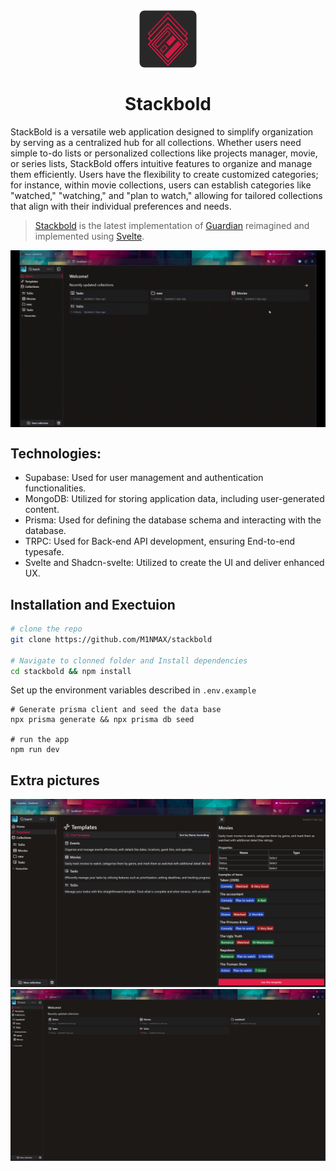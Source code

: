 <p align="center">
 <img align="center" src="static/pwa-192x192.png" height="96" />
 <h1 align="center">
  Stackbold
 </h1>
</p>

StackBold is a versatile web application designed to simplify organization by serving as a centralized hub for all collections. Whether users need simple to-do lists or personalized collections like projects manager, movie, or series lists, StackBold offers intuitive features to organize and manage them efficiently. Users have the flexibility to create customized categories; for instance, within movie collections, users can establish categories like "watched," "watching," and "plan to watch," allowing for tailored collections that align with their individual preferences and needs.

> [Stackbold](https://github.com/M1NMAX/stackbold) is the latest implementation of [Guardian](https://github.com/M1NMAX/gardian) reimagined and implemented using [Svelte](https://svelte.dev).

<img src="static/demo/sb-demo.gif"  style="display: block; margin-left: auto; margin-right: auto;"/>

## Technologies:

- Supabase: Used for user management and authentication functionalities.
- MongoDB: Utilized for storing application data, including user-generated content.
- Prisma: Used for defining the database schema and interacting with the database.
- TRPC: Used for Back-end API development, ensuring End-to-end typesafe.
- Svelte and Shadcn-svelte: Utilized to create the UI and deliver enhanced UX.

## Installation and Exectuion

```bash
# clone the repo
git clone https://github.com/M1NMAX/stackbold

# Navigate to clonned folder and Install dependencies
cd stackbold && npm install
```

Set up the environment variables described in `.env.example`

```
# Generate prisma client and seed the data base
npx prisma generate && npx prisma db seed

# run the app
npm run dev
```

## Extra pictures

![templates](static/demo/sb-demo-templates.png)
![home](static/demo/sb-demo-home.png)
